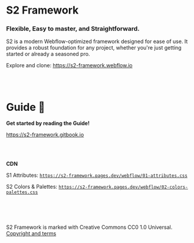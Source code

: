 # S2 Framework

### Flexible, Easy to master, and Straightforward.

S2 is a modern Webflow-optimized framework designed for ease of use. It provides a robust foundation for any project, whether you're just getting started or already a seasoned pro.

Explore and clone: https://s2-framework.webflow.io


<br><br>


# Guide 📗

**Get started by reading the Guide!**

https://s2-framework.gitbook.io


<br><br>

**CDN**

S1 Attributes: <code>https://s2-framework.pages.dev/webflow/01-attributes.css</code>

S2 Colors & Palettes: <code>https://s2-framework.pages.dev/webflow/02-colors-palettes.css</code>


<br><br><br>


S2 Framework is marked with Creative Commons CC0 1.0 Universal.
[Copyright and terms](https://s2-framework.gitbook.io/docs/copyright-and-terms)

